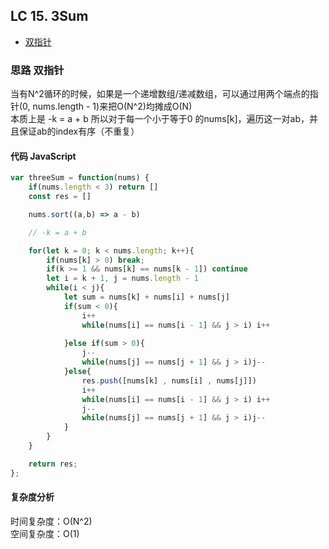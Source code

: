 ## LC 15. 3Sum

- [双指针](#思路-双指针)

### 思路 双指针
当有N^2循环的时候，如果是一个递增数组/递减数组，可以通过用两个端点的指针(0, nums.length - 1)来把O(N^2)均摊成O(N)  
本质上是 -k = a + b 
所以对于每一个小于等于0 的nums[k]，遍历这一对ab，并且保证ab的index有序（不重复）
#### 代码 JavaScript

```JavaScript
var threeSum = function(nums) {
    if(nums.length < 3) return []
    const res = []

    nums.sort((a,b) => a - b)

    // -k = a + b 

    for(let k = 0; k < nums.length; k++){
        if(nums[k] > 0) break;
        if(k >= 1 && nums[k] == nums[k - 1]) continue
        let i = k + 1, j = nums.length - 1
        while(i < j){
            let sum = nums[k] + nums[i] + nums[j]
            if(sum < 0){
                i++
                while(nums[i] == nums[i - 1] && j > i) i++
                
            }else if(sum > 0){
                j--
                while(nums[j] == nums[j + 1] && j > i)j--
            }else{
                res.push([nums[k] , nums[i] , nums[j]])
                i++
                while(nums[i] == nums[i - 1] && j > i) i++
                j--
                while(nums[j] == nums[j + 1] && j > i)j--
            }
        }
    }

    return res;
};

```

#### 复杂度分析
时间复杂度：O(N^2) </br>
空间复杂度：O(1)

